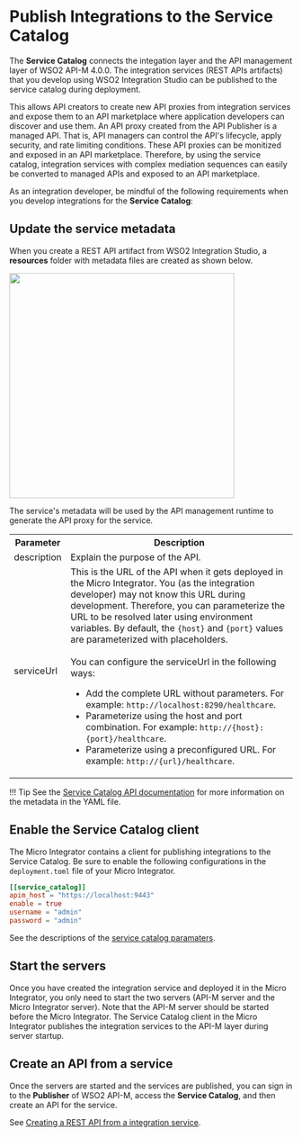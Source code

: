 # Publish Integrations to the Service Catalog

The **Service Catalog** connects the integation layer and the API management layer of WSO2 API-M 4.0.0. The integration services (REST APIs artifacts) that you develop using WSO2 Integration Studio can be published to the service catalog during deployment. 

This allows API creators to create new API proxies from integration services and expose them to an API marketplace where application developers can discover and use them. An API proxy created from the API Publisher is a managed API. That is, API managers can control the API's lifecycle, apply security, and rate limiting conditions. These API proxies can be monitized and exposed in an API marketplace. Therefore, by using the service catalog, integration services with complex mediation sequences can easily be converted to managed APIs and exposed to an API marketplace.

As an integration developer, be mindful of the following requirements when you develop integrations for the **Service Catalog**:

## Update the service metadata

When you create a REST API artifact from WSO2 Integration Studio, a **resources** folder with metadata files are created as shown below.

<img src="{{base_path}}/assets/img/integrate/tutorials/service-catalog/metadata-folder-service-catalog.png" width="400">

The service's metadata will be used by the API management runtime to generate the API proxy for the service.

<table>
    <tr>
        <th>
            Parameter
        </th>
        <th>
            Description
        </th>
    </tr>
    <tr>
        <td>
            description
        </td>
        <td>
            Explain the purpose of the API.
        </td>
    </tr>
    <tr>
        <td>
            serviceUrl
        </td>
        <td>
            This is the URL of the API when it gets deployed in the Micro Integrator. You (as the integration developer) may not know this URL during development. Therefore, you can parameterize the URL to be resolved later using environment variables. By default, the <code>{host}</code> and <code>{port}</code> values are parameterized with placeholders.</br></br>
            You can configure the serviceUrl in the following ways:
            <ul>
                <li>
                    Add the complete URL without parameters. For example: <code>http://localhost:8290/healthcare</code>.</br>
                </li>
                <li>
                    Parameterize using the host and port combination. For example: <code>http://{host}:{port}/healthcare</code>.
                </li>
                <li>
                    Parameterize using a preconfigured URL. For example: <code>http://{url}/healthcare</code>.
                </li>
            </ul>
        </td>
    </tr>
</table>

!!! Tip
    See the [Service Catalog API documentation]({{base_path}}/reference/product-apis/service-catalog-apis/service-catalog-v1/service-catalog-v1/) for more information on the metadata in the YAML file.

## Enable the Service Catalog client

The Micro Integrator contains a client for publishing integrations to the Service Catalog. Be sure to enable the following configurations in the `deployment.toml` file of your Micro Integrator.

```toml
[[service_catalog]]
apim_host = "https://localhost:9443"
enable = true
username = "admin"
password = "admin"
```

See the descriptions of the [service catalog paramaters]({{base_path}}/reference/config-catalog-mi/#service-catalog-client).

## Start the servers

Once you have created the integration service and deployed it in the Micro Integrator, you only need to start the two servers (API-M server and the Micro Integrator server). Note that the API-M server should be started before the Micro Integrator. The Service Catalog client in the Micro Integrator publishes the integration services to the API-M layer during server startup.

## Create an API from a service

Once the servers are started and the services are published, you can sign in to the **Publisher** of WSO2 API-M, access the **Service Catalog**, and then create an API for the service.

See [Creating a REST API from a integration service]({{base_path}}/design/create-api/create-api-from-service).
